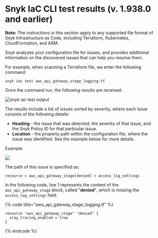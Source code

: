 # Snyk IaC CLI test results (v. 1.938.0 and earlier)

**Note:** The instructions in this section apply to any supported file format of Snyk Infrastructure as Code, including Terraform, Kubernetes, CloudFormation, and ARM.

Snyk analyzes your configuration file for issues, and provides additional information on the discovered issues that can help you resolve them.

For example, when scanning a Terraform file, we enter the following command:

```
snyk iac test aws_api_gateway_stage_logging.tf
```

Once the command run, the following results are received:

![snyk iac test output](../../../../.gitbook/assets/screenshot-2021-09-28-at-19.58.22.png)

The results include a list of issues sorted by severity, where each issue consists of the following details:

* **Heading** - the issue that was detected, the severity of that issue, and the Snyk Policy ID for that particular issue.
* **Location** - the property path within the configuration file, where the issue was identified. See the example below for more details.

Example:

![](../../../../.gitbook/assets/screenshot-2021-09-28-at-20.00.36.png)

The path of this issue is specified as:

```
resource > aws_api_gateway_stage[denied] > access_log_settings
```

In the following code, line 1 represents the content of the `aws_api_gateway_stage` block, called "**denied**", which is missing the `access_log_settings` field.

{% code title="aws_api_gateway_stage_logging.tf" %}
```
resource "aws_api_gateway_stage" "denied" {
  xray_tracing_enabled = true
}
```
{% endcode %}
